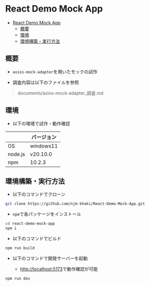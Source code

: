 # React Demo Mock App

- [React Demo Mock App](#react-demo-mock-app)
  - [概要](#概要)
  - [環境](#環境)
  - [環境構築・実行方法](#環境構築実行方法)

## 概要

- `axios-mock-adapter`を用いたモックの試作

- 調査内容は以下のファイルを参照

> documents/axios-mock-adapter_調査.md

## 環境

- 以下の環境で試作・動作確認

||バージョン|
|--|--|
|OS|windows11|
|node.js|v20.10.0|
|npm|10.2.3|

## 環境構築・実行方法

- 以下のコマンドでクローン

```bash
git clone https://github.com/njm-khaki/React-Demo-Mock-App.git
```

- `npm`で各パッケージをインストール

```bash
cd react-demo-mock-app
npm i
```

- 以下のコマンドでビルド

```bash
npm run build
```

- 以下のコマンドで開発サーバーを起動

  - <http://localhost:5173>で動作確認が可能

```bash
npm run dev
```
